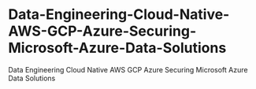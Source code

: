 # Data-Engineering-Cloud-Native-AWS-GCP-Azure-Securing-Microsoft-Azure-Data-Solutions
Data Engineering Cloud Native AWS GCP Azure Securing Microsoft Azure Data Solutions

